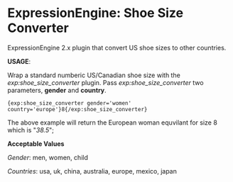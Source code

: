 ExpressionEngine: Shoe Size Converter
===================

ExpressionEngine 2.x plugin that convert US shoe sizes to other countries.

**USAGE**:

Wrap a standard numberic US/Canadian shoe size with the *exp:shoe_size_converter* plugin.
Pass *exp:shoe_size_converter* two parameters, **gender** and **country**.

    {exp:shoe_size_converter gender='women' country='europe'}8{/exp:shoe_size_converter}

The above example will return the European woman equvilant for size 8 which is "_38.5_";

**Acceptable Values**

*Gender*: men, women, child

*Countries*: usa, uk, china, australia, europe, mexico, japan